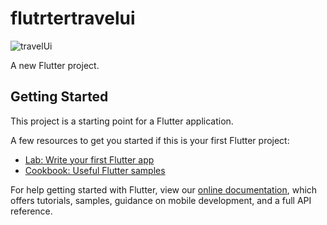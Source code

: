 # flutrtertravelui

![travelUi](https://user-images.githubusercontent.com/36307747/131041500-ad3a3c54-983d-4d07-88be-8093695e8439.gif)



A new Flutter project.

## Getting Started

This project is a starting point for a Flutter application.

A few resources to get you started if this is your first Flutter project:

- [Lab: Write your first Flutter app](https://flutter.dev/docs/get-started/codelab)
- [Cookbook: Useful Flutter samples](https://flutter.dev/docs/cookbook)

For help getting started with Flutter, view our
[online documentation](https://flutter.dev/docs), which offers tutorials,
samples, guidance on mobile development, and a full API reference.
